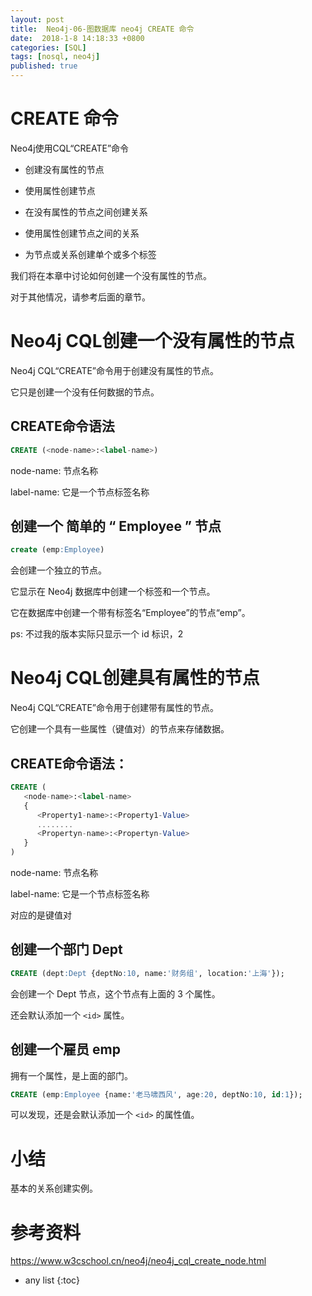 ```yaml
---
layout: post
title:  Neo4j-06-图数据库 neo4j CREATE 命令
date:  2018-1-8 14:18:33 +0800
categories: [SQL]
tags: [nosql, neo4j]
published: true
---
```


# CREATE 命令

Neo4j使用CQL“CREATE”命令

- 创建没有属性的节点

- 使用属性创建节点

- 在没有属性的节点之间创建关系

- 使用属性创建节点之间的关系

- 为节点或关系创建单个或多个标签

我们将在本章中讨论如何创建一个没有属性的节点。 

对于其他情况，请参考后面的章节。

# Neo4j CQL创建一个没有属性的节点

Neo4j CQL“CREATE”命令用于创建没有属性的节点。 

它只是创建一个没有任何数据的节点。

## CREATE命令语法

```sql
CREATE (<node-name>:<label-name>)
```

node-name: 节点名称

label-name: 它是一个节点标签名称

## 创建一个 简单的 “ Employee ” 节点

```sql
create (emp:Employee)
```

会创建一个独立的节点。

它显示在 Neo4j 数据库中创建一个标签和一个节点。 

它在数据库中创建一个带有标签名“Employee”的节点“emp”。

ps: 不过我的版本实际只显示一个 id 标识，2

# Neo4j CQL创建具有属性的节点

Neo4j CQL“CREATE”命令用于创建带有属性的节点。 

它创建一个具有一些属性（键值对）的节点来存储数据。

## CREATE命令语法：

```sql
CREATE (
   <node-name>:<label-name>
   { 	
      <Property1-name>:<Property1-Value>
      ........
      <Propertyn-name>:<Propertyn-Value>
   }
)
```

node-name: 节点名称

label-name: 它是一个节点标签名称

对应的是键值对

## 创建一个部门 Dept

```sql
CREATE (dept:Dept {deptNo:10, name:'财务组', location:'上海'}); 
```

会创建一个 Dept 节点，这个节点有上面的 3 个属性。

还会默认添加一个 `<id>` 属性。

## 创建一个雇员 emp

拥有一个属性，是上面的部门。

```sql
CREATE (emp:Employee {name:'老马啸西风', age:20, deptNo:10, id:1}); 
```

可以发现，还是会默认添加一个 `<id>` 的属性值。



# 小结

基本的关系创建实例。

# 参考资料

https://www.w3cschool.cn/neo4j/neo4j_cql_create_node.html

* any list
{:toc}

